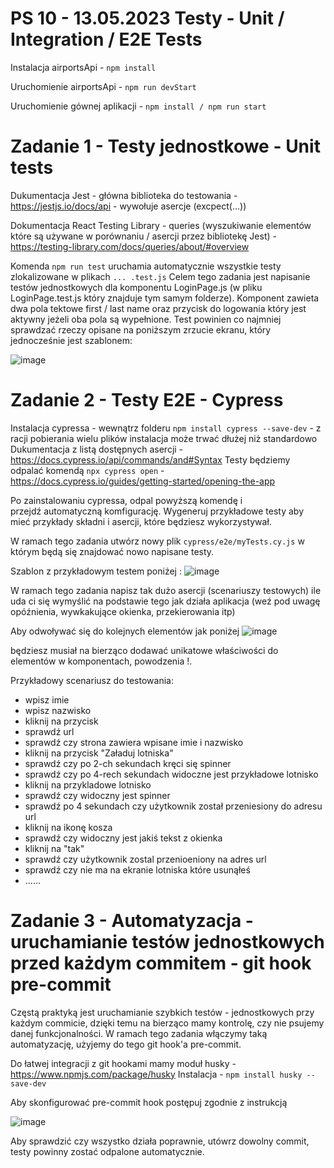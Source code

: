 # PS 10 - 13.05.2023 Testy - Unit / Integration / E2E Tests

Instalacja airportsApi - `npm install`

Uruchomienie airportsApi - `npm run devStart`

Uruchomienie gównej aplikacji - `npm install / npm run start`

# Zadanie 1 - Testy jednostkowe - Unit tests
Dukumentacja Jest - główna biblioteka do testowania - https://jestjs.io/docs/api - wywołuje asercje (excpect(...))

Dokumentacja React Testing Library - queries (wyszukiwanie elementów które są używane w porównaniu / asercji przez bibliotekę Jest) - https://testing-library.com/docs/queries/about/#overview

Komenda `npm run test` uruchamia automatycznie wszystkie testy zlokalizowane w plikach `... .test.js`
Celem tego zadania jest napisanie testów jednostkowych dla komponentu LoginPage.js (w pliku LoginPage.test.js który znajduje tym samym folderze). Komponent zawieta dwa pola tektowe first / last name oraz przycisk do logowania który jest aktywny jeżeli oba pola są wypełnione. Test powinien co najmniej sprawdzać rzeczy opisane na poniższym zrzucie ekranu, który jednocześnie jest szablonem:

![image](https://user-images.githubusercontent.com/9209826/168443422-c8d14082-e8f5-4892-b71f-7a8e52c07e4d.png)

# Zadanie 2 - Testy E2E - Cypress

Instalacja cypressa - wewnątrz folderu  `npm install cypress --save-dev` - z racji pobierania wielu plików instalacja może trwać dłużej niż standardowo
Dukumentacja z listą dostępnych asercji - https://docs.cypress.io/api/commands/and#Syntax
Testy będziemy odpalać komendą `npx cypress open` - https://docs.cypress.io/guides/getting-started/opening-the-app

Po zainstalowaniu cypressa, odpal powyższą komendę i przejdź automatyczną komfigurację. Wygeneruj przykładowe testy aby mieć przykłady składni i asercji, które będziesz wykorzystywał.

W ramach tego zadania utwórz nowy plik `cypress/e2e/myTests.cy.js` w którym będą się znajdować nowo napisane testy.

Szablon z przykładowym testem poniżej :
![image](https://user-images.githubusercontent.com/9209826/168445139-95826247-4a18-4cee-ac58-df0168387efd.png)

W ramach tego zadania napisz tak dużo asercji (scenariuszy testowych) ile uda ci się wymyślić na podstawie tego jak działa aplikacja (weź pod uwagę opóźnienia, wywkakujące okienka, przekierowania itp)

Aby odwoływać się do kolejnych elementów jak poniżej
![image](https://user-images.githubusercontent.com/9209826/168445203-c54a04d5-fdd4-4e5e-8b95-d684fba94f49.png)

będziesz musiał na bierząco dodawać unikatowe właściwości do elementów w komponentach, powodzenia !.

Przykładowy scenariusz do testowania:
- wpisz imie
- wpisz nazwisko
- kliknij na przycisk
- sprawdź url
- sprawdź czy strona zawiera wpisane imie i nazwisko
- kliknij na przycisk "Załaduj lotniska"
- sprawdź czy po 2-ch sekundach kręci się spinner
- sprawdź czy po 4-rech sekundach widoczne jest przykładowe lotnisko
- kliknij na przykladowe lotnisko
- sprawdź czy widoczny jest spinner
- sprawdź po 4 sekundach czy użytkownik został przeniesiony do adresu url
- kliknij na ikonę kosza
- sprawdź czy widoczny jest jakiś tekst z okienka
- kliknij na "tak"
- sprawdź czy użytkownik zostal przenioeniony na adres url
- sprawdź czy nie ma na ekranie lotniska które usunąłeś
- ......



# Zadanie 3 - Automatyzacja - uruchamianie testów jednostkowych przed każdym commitem - git hook pre-commit

Częstą praktyką jest uruchamianie szybkich testów - jednostkowych przy każdym commicie, dzięki temu na bierząco mamy kontrolę, czy nie psujemy danej funkcjonalności. W ramach tego zadania włączymy taką automatyzację, użyjemy do tego git hook'a pre-commit.

Do łatwej integracji z git hookami mamy moduł husky - https://www.npmjs.com/package/husky
Instalacja - `npm install husky --save-dev`

Aby skonfigurować pre-commit hook postępuj zgodnie z instrukcją

![image](https://user-images.githubusercontent.com/9209826/168445380-2201e9a0-b41b-4bc6-8e88-d17bc7eaed2d.png)

Aby sprawdzić czy wszystko działa poprawnie, utówrz dowolny commit, testy powinny zostać odpalone automatycznie.
